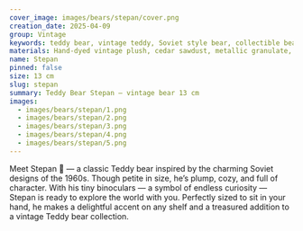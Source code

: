 ```yaml
---
cover_image: images/bears/stepan/cover.png
creation_date: 2025-04-09
group: Vintage
keywords: teddy bear, vintage teddy, Soviet style bear, collectible bear, 1960s inspired toy, handmade teddy, plush bear, retro teddy, classic teddy bear, vintage style toy, nostalgic bear, artisan teddy
materials: Hand-dyed vintage plush, cedar sawdust, metallic granulate, glass eyes (Germany). Head and paws on 5 cotter pins, fully movable
name: Stepan
pinned: false
size: 13 cm
slug: stepan
summary: Teddy Bear Stepan — vintage bear 13 cm
images:
  - images/bears/stepan/1.png
  - images/bears/stepan/2.png
  - images/bears/stepan/3.png
  - images/bears/stepan/4.png
  - images/bears/stepan/5.png
---
```

Meet Stepan 🐻 — a classic Teddy bear inspired by the charming Soviet designs of the 1960s. Though petite in size, he’s plump, cozy, and full of character. With his tiny binoculars — a symbol of endless curiosity — Stepan is ready to explore the world with you. Perfectly sized to sit in your hand, he makes a delightful accent on any shelf and a treasured addition to a vintage Teddy bear collection.